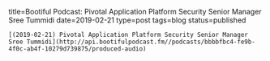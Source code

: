 
title=Bootiful Podcast: Pivotal Application Platform Security Senior Manager Sree Tummidi
date=2019-02-21
type=post
tags=blog
status=published
~~~~~~
[(2019-02-21) Pivotal Application Platform Security Senior Manager Sree Tummidi](http://api.bootifulpodcast.fm//podcasts/bbbbfbc4-fe9b-4f0c-ab4f-10279d739875/produced-audio) 
            